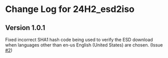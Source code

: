 # Change Log for 24H2_esd2iso

## Version 1.0.1

Fixed incorrect SHA1 hash code being used to verify the ESD download when
languages other than en-us English (United States) are chosen. (Issue [#2](https://github.com/Technogeezer50/24H2_esd2iso/issues/2))

